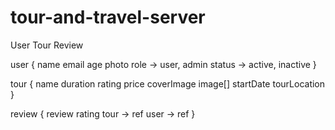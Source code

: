 # tour-and-travel-server

User
Tour
Review

user {
name
email
age
photo
role -> user, admin
status -> active, inactive
}

tour {
name
duration
rating
price
coverImage
image[]
startDate
tourLocation
}

review {
review
rating
tour -> ref
user -> ref
}
